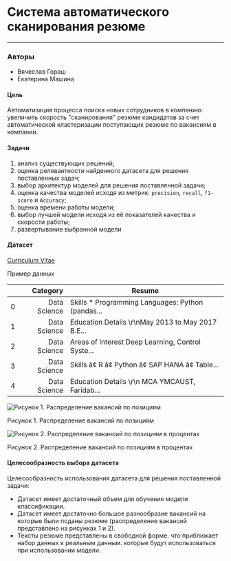 # Система автоматического сканирования резюме
-------------
### Авторы
* Вячеслав Гораш
* Екатерина Машина

#### Цель 
Автоматизация процесса поиска новых сотрудников в компанию: увеличить скорость "сканирования" резюме кандидатов за счет автоматической кластеризации поступающих резюме по вакансиям в компании.

#### Задачи
1. анализ существующих решений;
2. оценка релевантности найденного датасета для решения поставленных задач;
3. выбор архитектур моделей для решения поставленной задачи;
4. оценка качества моделей исходя из метрик: `precision`, `recall`, `f1-score` и `Accuracy`;
5. оценка времени работы модели;
6. выбор лучшей модели исходя из её показателей качества и скорости работы;
7. развертывание выбранной модели

#### Датасет
 [Curriculum Vitae](https://www.kaggle.com/datasets/leenardeshmukh/curriculum-vitae)

Пример данных

|      |     Category | Resume                                            |
| ---: | -----------: | ------------------------------------------------- |
|    0 | Data Science | Skills * Programming Languages: Python (pandas... |
|    1 | Data Science | Education Details \r\nMay 2013 to May 2017 B.E... |
|    2 | Data Science | Areas of Interest Deep Learning, Control Syste... |
|    3 | Data Science | Skills â¢ R â¢ Python â¢ SAP HANA â¢ Table...     |
|    4 | Data Science | Education Details \r\n MCA YMCAUST, Faridab...    |

![Рисунок 1. Распределение вакансий по позициям](https://github.com/mashinakatherina/AI_systems_architecture/blob/master/docs/project/Curriculum_Vitae_screening/imgs/category.png)

Рисунок 1. Распределение вакансий по позициям

![Рисунок 2. Распределение вакансий по позициям в процентах](https://github.com/mashinakatherina/AI_systems_architecture/blob/master/docs/project/Curriculum_Vitae_screening/imgs/category_round.png)

Рисунок 2. Распределение вакансий по позициям в процентах

#### Целесообразность выбора датасета

Целесообразность использования датасета для решения поставленной задачи: 
- Датасет имеет достаточный объем для обучения модели классификации.
- Датасет имеет достаточно большое разнообразие вакансий на которые были поданы резюме (распределение вакансий представлено на рисунках 1 и 2).  
- Тексты резюме представлены в свободной форме. что приближает набор данных к реальным данным. которые будут использоваться при использовании модели.



